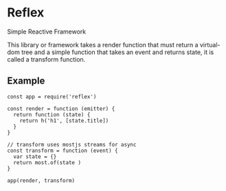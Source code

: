 # Reflex

Simple Reactive Framework

This library or framework takes a render function that must return a
virtual-dom tree and a simple function that takes an event and returns state,
it is called a transform function.

## Example

```
const app = require('reflex')

const render = function (emitter) {
  return function (state) {
    return h('h1', [state.title])
  }
}

// transform uses mostjs streams for async
const transform = function (event) {
  var state = {}
  return most.of(state )
}

app(render, transform)


```
